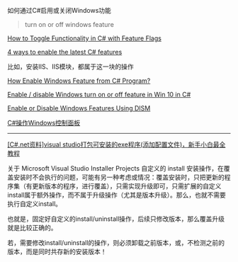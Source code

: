 如何通过C#启用或关闭Windows功能

> turn on or off windows feature

[How to Toggle Functionality in C# with Feature Flags](https://developer.okta.com/blog/2021/07/28/toggle-feature-flags-csharp)

[4 ways to enable the latest C# features](https://www.meziantou.net/4-ways-to-enable-the-latest-csharp-features.htm)

比如，安装IIS、IIS模块，都属于这一块的操作

[How Enable Windows Feature from C# Program?](https://www.codeproject.com/questions/855923/how-enable-windows-feature-from-csharp-program)

[Enable / disable Windows turn on or off feature in Win 10 in C#](https://social.msdn.microsoft.com/Forums/vstudio/en-US/575345b4-b6f5-4c42-829e-00dd18f737fe/enable-disable-windows-turn-on-or-off-feature-in-win-10-in-c?forum=csharpgeneral)

[Enable or Disable Windows Features Using DISM](https://learn.microsoft.com/en-us/windows-hardware/manufacture/desktop/enable-or-disable-windows-features-using-dism?view=windows-11)


[C#操作Windows控制面板](https://www.cnblogs.com/zhaotianff/p/7649877.html)

------------

[[C#.net资料]visual studio打包可安装的exe程序(添加配置文件)，新手小白最全教程](https://zhuanlan.zhihu.com/p/622419157)

关于 Microsoft Visual Studio Installer Projects 自定义的 install 安装操作，在覆盖安装时不会执行的问题，可能有另一种考虑或情况：覆盖安装时，只把更新的程序集（有更新版本的程序，进行覆盖），只需实现升级即可，只需扩展的自定义install属于额外操作，而不属于升级操作（尤其是版本升级）。那么，也就不需要执行自定义install。

也就是，固定好自定义的install/uninstall操作，后续只修改版本，那么覆盖升级就是比较正确的。

若，需要修改install/uninstall的操作，则必须卸载之前版本，或，不检测之前的版本，而是同时共存新的安装版本！


